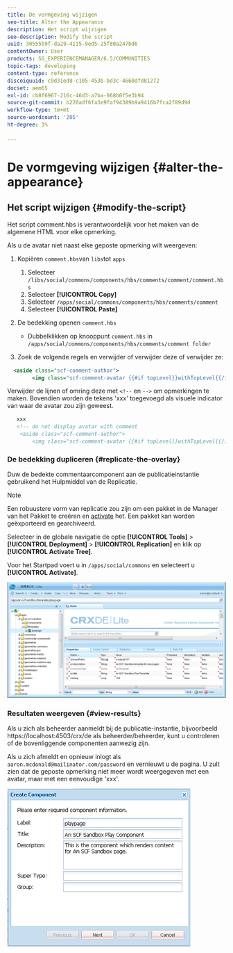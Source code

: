 ```yaml
---
title: De vormgeving wijzigen
seo-title: Alter the Appearance
description: Het script wijzigen
seo-description: Modify the script
uuid: 30555b9f-da29-4115-9ed5-25f80a247bd6
contentOwner: User
products: SG_EXPERIENCEMANAGER/6.5/COMMUNITIES
topic-tags: developing
content-type: reference
discoiquuid: c9d31ed8-c105-453b-bd3c-4660dfd81272
docset: aem65
exl-id: cb8f6967-216c-46d3-a7ba-068b0f5e3b94
source-git-commit: b220adf6fa3e9faf94389b9a9416b7fca2f89d9d
workflow-type: tm+mt
source-wordcount: '205'
ht-degree: 1%

---
```


# De vormgeving wijzigen {#alter-the-appearance}

## Het script wijzigen {#modify-the-script}

Het script comment.hbs is verantwoordelijk voor het maken van de algemene HTML voor elke opmerking.

Als u de avatar niet naast elke geposte opmerking wilt weergeven:

1. Kopiëren `comment.hbs`van `libs`tot `apps`

   1. Selecteer `/libs/social/commons/components/hbs/comments/comment/comment.hbs`
   1. Selecteer **[!UICONTROL Copy]**
   1. Selecteer `/apps/social/commons/components/hbs/comments/comment`
   1. Selecteer **[!UICONTROL Paste]**

1. De bedekking openen `comment.hbs`

   * Dubbelklikken op knooppunt `comment.hbs` in `/apps/social/commons/components/hbs/comments/comment folder`

1. Zoek de volgende regels en verwijder of verwijder deze of verwijder ze:

```xml
  <aside class="scf-comment-author">
        <img class="scf-comment-avatar {{#if topLevel}}withTopLevel{{/if}}" src="{{author.avatarUrl}}"></img>
```

Verwijder de lijnen of omring deze met `<!--` en `-->` om opmerkingen te maken. Bovendien worden de tekens &#39;xxx&#39; toegevoegd als visuele indicator van waar de avatar zou zijn geweest.

```xml
   xxx
   <!-- do not display avatar with comment
    <aside class="scf-comment-author">
        <img class="scf-comment-avatar {{#if topLevel}}withTopLevel{{/if}}" src="{{author.avatarUrl}}"></img>
```

### De bedekking dupliceren {#replicate-the-overlay}

Duw de bedekte commentaarcomponent aan de publicatieinstantie gebruikend het Hulpmiddel van de Replicatie.

>[!NOTE]
>
>Een robuustere vorm van replicatie zou zijn om een pakket in de Manager van het Pakket te creëren en [activate](/help/sites-administering/package-manager.md#replicating-packages) het. Een pakket kan worden geëxporteerd en gearchiveerd.

Selecteer in de globale navigatie de optie **[!UICONTROL Tools]** > **[!UICONTROL Deployment]** > **[!UICONTROL Replication]** en klik op **[!UICONTROL Activate Tree]**.

Voor het Startpad voert u in `/apps/social/commons` en selecteert u **[!UICONTROL Activate]**.

![verify-content-template](assets/verify-content-template.png)

### Resultaten weergeven {#view-results}

Als u zich als beheerder aanmeldt bij de publicatie-instantie, bijvoorbeeld https://localhost:4503/crx/de als beheerder/beheerder, kunt u controleren of de bovenliggende componenten aanwezig zijn.

Als u zich afmeldt en opnieuw inlogt als `aaron.mcdonald@mailinator.com/password` en vernieuwt u de pagina. U zult zien dat de geposte opmerking niet meer wordt weergegeven met een avatar, maar met een eenvoudige &#39;xxx&#39;.

![create-template-component](assets/create-template-component.png)
